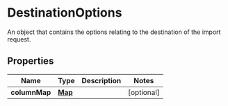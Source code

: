 

# DestinationOptions

An object that contains the options relating to the destination of the import request.

## Properties

| Name | Type | Description | Notes |
|------------ | ------------- | ------------- | -------------|
|**columnMap** | [**Map**](Map.md) |  |  [optional] |



